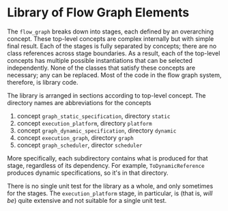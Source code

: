 # Library of Flow Graph Elements

The `flow_graph` breaks down into stages, each defined by an overarching
concept. These top-level concepts are complex internally but with simple final
result. Each of the stages is fully separated by concepts; there are no class
references across stage boundaries. As a result, each of the top-level concepts
has multiple possible instantiations that can be selected independently. None
of the classes that satisfy these concepts are necessary; any can be replaced.
Most of the code in the flow graph system, therefore, is library code.

The library is arranged in sections according to top-level concept. The
directory names are abbreviations for the concepts
1. concept `graph_static_specification`, directory `static`
2. concept `execution_platform`, directory `platform`
3. concept `graph_dynamic_specification`, directory `dynamic`
4. concept `execution_graph`, directory `graph`
5. concept `graph_scheduler`, director `scheduler`

More specifically, each subdirectory contains what is produced for that stage,
regardless of its dependency. For example, `ToDynamicReference` produces dynamic
specifications, so it's in that directory.

There is no single unit test for the library as a whole, and only sometimes for
the stages. The `execution_platform` stage, in particular, is (that is, _will
be_) quite extensive and not suitable for a single unit test.